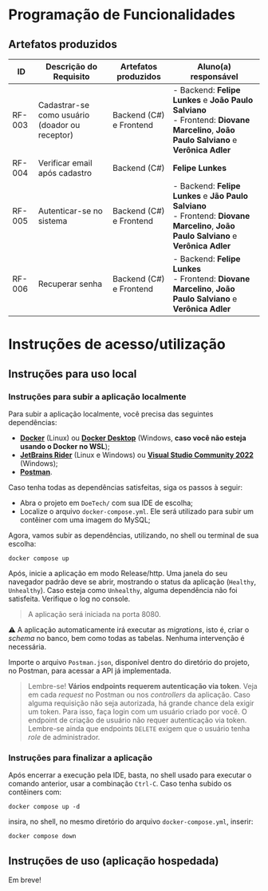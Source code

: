 # Programação de Funcionalidades

<!--
Nesta seção, a implementação do sistema descrita por meio dos requisitos funcionais e/ou não funcionais. Nesta seção, é essencial relacionar os requisitos atendidos com os artefatos criados (código fonte) e com o(s) responsável(is) pelo desenvolvimento de cada artefato a cada etapa. Nesta seção também deverão ser apresentadas, se necessário, as instruções para acesso e verificação da **implementação que deve estar funcional no ambiente de hospedagem, OBRIGATORIAMENTE, a partir da Etapa 03**.

**O que DEVE ser utilizado para o desenvolvimento da aplicação:**
- Microsoft Visual Studio (IDE de Codificação)
- HTML e CSS (frontend)
- Javascript (frontend)
- C# (backend)
- MySQL ou SQLServer(Base de Dados)
- Bootstrap (template responsivo para frontend)
- Github (documentação e controle de versão)

**O que NÃO PODE ser utilizado:**
- Template React (e qualquer outro template - exceto o Bootstrap)
- Qualquer outra liguagem de programação diferente de C#

A tabela a seguir é um exemplo de como ela deverá ser preenchida considerando os artefatos desenvolvidos.

-->

## Artefatos produzidos

|ID    | Descrição do Requisito  | Artefatos produzidos | Aluno(a) responsável |
|------|-----------------------------------------|----|----|
|RF-003 | Cadastrar-se como usuário (doador ou receptor)| Backend (C#) e Frontend | - Backend: **Felipe Lunkes** e **João Paulo Salviano** <br> - Frontend: **Diovane Marcelino**, **João Paulo Salviano** e **Verônica Adler** |
|RF-004 | Verificar email após cadastro | Backend (C#) | **Felipe Lunkes** |
|RF-005 | Autenticar-se no sistema | Backend (C#) e Frontend | - Backend: **Felipe Lunkes** e **Jão Paulo Salviano** <br> - Frontend: **Diovane Marcelino**, **João Paulo Salviano** e **Verônica Adler** |
|RF-006 | Recuperar senha | Backend (C#) e Frontend | - Backend: **Felipe Lunkes** <br> - Frontend: **Diovane Marcelino**, **João Paulo Salviano** e **Verônica Adler**|

# Instruções de acesso/utilização

## Instruções para uso local

### Instruções para subir a aplicação localmente

Para subir a aplicação localmente, você precisa das seguintes dependências:

* [**Docker**](https://docs.docker.com/engine/install/) (Linux) ou [**Docker Desktop**](https://docs.docker.com/desktop/setup/install/windows-install/) (Windows, **caso você não esteja usando o Docker no WSL**);
* [**JetBrains Rider**](https://www.jetbrains.com/rider/) (Linux e Windows) ou [**Visual Studio Community 2022**](https://visualstudio.microsoft.com/pt-br/vs/community/) (Windows);
* [**Postman**](https://www.postman.com/downloads/).

Caso tenha todas as dependências satisfeitas, siga os passos à seguir:

* Abra o projeto em `DoeTech/` com sua IDE de escolha;
* Localize o arquivo `docker-compose.yml`. Ele será utilizado para subir um contêiner com uma imagem do MySQL;

Agora, vamos subir as dependências, utilizando, no shell ou terminal de sua escolha:

```shell
docker compose up
```

Após, inicie a aplicação em modo Release/http. Uma janela do seu navegador padrão deve se abrir, mostrando o status da aplicação (`Healthy`, `Unhealthy`). Caso esteja como `Unhealthy`, alguma dependência não foi satisfeita. Verifique o log no console.

> A aplicação será iniciada na porta 8080.

:warning: A aplicação automaticamente irá executar as *migrations*, isto é, criar o *schema* no banco, bem como todas as tabelas. Nenhuma intervenção é necessária.

Importe o arquivo `Postman.json`, disponível dentro do diretório do projeto, no Postman, para acessar a API já implementada.

> Lembre-se! **Vários endpoints requerem autenticação via token**. Veja em cada *request* no Postman ou nos *controllers* da aplicação. Caso alguma requisição não seja autorizada, há grande chance dela exigir um token. Para isso, faça login com um usuário criado por você. O endpoint de criação de usuário não requer autenticação via token. Lembre-se ainda que endpoints `DELETE` exigem que o usuário tenha *role* de administrador. 

### Instruções para finalizar a aplicação

Após encerrar a execução pela IDE, basta, no shell usado para executar o comando anterior, usar a combinação `Ctrl-C`. Caso tenha subido os contêiners com:

```shell
docker compose up -d
``` 

insira, no shell, no mesmo diretório do arquivo `docker-compose.yml`, inserir:

```shell
docker compose down
``` 

## Instruções de uso (aplicação hospedada)

Em breve!

<!--
Não deixe de informar o link onde a aplicação estiver disponível para acesso (por exemplo: https://adota-pet.herokuapp.com/src/index.html).

Se houver usuário de teste, o login e a senha também deverão ser informados aqui (por exemplo: usuário - admin / senha - admin).

O link e o usuário/senha descritos acima são apenas exemplos de como tais informações deverão ser apresentadas.

> **Links Úteis**:
>
> - [Trabalhando com HTML5 Local Storage e JSON](https://www.devmedia.com.br/trabalhando-com-html5-local-storage-e-json/29045)
> - [JSON Tutorial](https://www.w3resource.com/JSON)
> - [JSON Data Set Sample](https://opensource.adobe.com/Spry/samples/data_region/JSONDataSetSample.html)
> - [JSON - Introduction (W3Schools)](https://www.w3schools.com/js/js_json_intro.asp)
> - [JSON Tutorial (TutorialsPoint)](https://www.tutorialspoint.com/json/index.htm)

-->